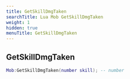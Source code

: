 ```yaml
---
title: GetSkillDmgTaken
searchTitle: Lua Mob GetSkillDmgTaken
weight: 1
hidden: true
menuTitle: GetSkillDmgTaken
---
```

## GetSkillDmgTaken
```lua
Mob:GetSkillDmgTaken(number skill); -- number
```
